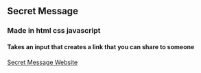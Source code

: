 ## Secret Message
### Made in html css javascript
#### Takes an input that creates a link that you can share to someone

[Secret Message Website](https://johnneil-castillo.github.io/secret-message/)
